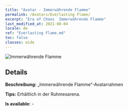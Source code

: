 ```yaml
---
title: "Avatar - Immerwährende Flamme"
permalink: /Avatars/Everlasting Flame/
excerpt: "Era of Chaos  Immerwährende Flamme"
last_modified_at: 2021-08-04
locale: de
ref: "Everlasting Flame.md"
toc: false
classes: wide
---
```

 ![Immerwährende Flamme](/images/a/avatarFrame_77.png)

## Details

 **Beschreibung:** „Immerwährende Flamme“-Avatarrahmen 

 **Tips:** Erhältlich in der Ruhmesarena. 

 **Is available:**  - 

